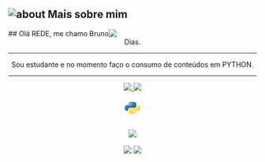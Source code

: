 
## <img width="45" alt="about" src="https://raw.github.com/elizarov/elizarov/master/about.png"> Mais sobre mim

<img align="right" width="300" src="https://i2.wp.com/allhtaccess.info/wp-content/uploads/2018/03/programming.gif?fit=1281%2C716&ssl=1" />


<div align="center">## Olá REDE, me chamo Bruno Dias.

<hr>
<div aling="left">Sou estudante e no momento faço o consumo de conteúdos em PYTHON.
<hr>
<div align="center">
  <a href="https://github.com/BrunossCDias">
  <img height="180em" src="https://github-readme-stats.vercel.app/api?username=BrunossCDias&show_icons=true&theme=dark&include_all_commits=true&count_private=true"/>
  <img height="180em" src="https://github-readme-stats.vercel.app/api/top-langs/?username=BrunossCDias&layout=compact&langs_count=7&theme=dark"/>
</div>
<div style="display: inline_block"><br>
  <img align="center" alt=“Bruno-Js" height="30" width="40" 
  <img align="center" alt=“Bruno-Ts" height="30" width="40" src="https://raw.githubusercontent.com/devicons/devicon/master/icons/python/python-original.svg">

</div>
 </div>
  
  ##
 
<div> 

  <a href="https://www.instagram.com/brunnodiass20/" target="_blank"><img src="https://img.shields.io/badge/-Instagram-%23E4405F?style=for-the-badge&logo=instagram&logoColor=white" target="_blank"></a>
 
  <a href = “brunosscd@outlook.com”><img src="https://img.shields.io/badge/-Gmail-%23333?style=for-the-badge&logo=gmail&logoColor=white" target="_blank"></a>
  <a href="https://www.linkedin.com/in/bruno-souza-santana-c-dias-554238176" target="_blank"><img src="https://img.shields.io/badge/-LinkedIn-%230077B5?style=for-the-badge&logo=linkedin&logoColor=white" target="_blank"></a> 
 
 
 
</div>

